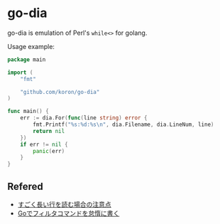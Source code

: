 # go-dia

go-dia is emulation of Perl's `while<>` for golang.

Usage example:

```go
package main

import (
	"fmt"

	"github.com/koron/go-dia"
)

func main() {
	err := dia.For(func(line string) error {
		fmt.Printf("%s:%d:%s\n", dia.Filename, dia.LineNum, line)
		return nil
	})
	if err != nil {
		panic(err)
	}
}
```

## Refered

*   [すごく長い行を読む場合の注意点](http://qiita.com/syohex/items/034fc6e377603ae4654a)
*   [Goでフィルタコマンドを怠惰に書く](http://qiita.com/Maki-Daisuke/items/79146b1c447a36ccf306)
